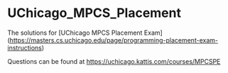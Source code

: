 # UChicago_MPCS_Placement
The solutions for [UChicago MPCS Placement Exam] (https://masters.cs.uchicago.edu/page/programming-placement-exam-instructions)

Questions can be found at https://uchicago.kattis.com/courses/MPCSPE

